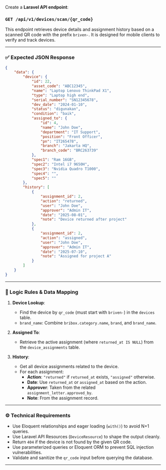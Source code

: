Create a **Laravel API endpoint**:

### `GET /api/v1/devices/scan/{qr_code}`

This endpoint retrieves device details and assignment history based on a scanned QR code with the prefix `briven-`. It is designed for mobile clients to verify and track devices.

---

### ✅ Expected JSON Response

```json
{
    "data": {
        "device": {
            "id": 22,
            "asset_code": "ABC12345",
            "name": "Laptop Lenovo ThinkPad X1",
            "type": "Laptop high end",
            "serial_number": "SN12345678",
            "dev_date": "2024-01-10",
            "status": "digunakan",
            "condition": "baik",
            "assigned_to": {
                "id": 4,
                "name": "John Doe",
                "department": "IT Support",
                "position": "Front Officer",
                "pn": "IT265478",
                "branch": "Jakarta HQ",
                "branch_code": "BRC263739"
            },
            "spec1": "Ram 16GB",
            "spec2": "Intel i7 9650H",
            "spec3": "Nvidia Quadro T1000",
            "spec4": "",
            "spec5": ""
        },
        "history": [
            {
                "assignment_id": 2,
                "action": "returned",
                "user": "John Doe",
                "approver": "Admin IT",
                "date": "2025-08-01",
                "note": "Device returned after project"
            },
            {
                "assignment_id": 2,
                "action": "assigned",
                "user": "John Doe",
                "approver": "Admin IT",
                "date": "2025-07-10",
                "note": "Assigned for project A"
            }
        ]
    }
}
```

---

### 🧠 Logic Rules & Data Mapping

1. **Device Lookup**:
   - Find the device by `qr_code` (must start with `briven-`) in the `devices` table.
   - `brand_name`: Combine `bribox.category.name`, `brand`, and `brand_name`.

2. **Assigned To**:
   - Retrieve the active assignment (where `returned_at IS NULL`) from the `device_assignments` table.

3. **History**:
   - Get all device assignments related to the device.
   - For each assignment:
     - **Action**: `"returned"` if `returned_at` exists, `"assigned"` otherwise.
     - **Date**: Use `returned_at` or `assigned_at` based on the action.
     - **Approver**: Taken from the related `assignment_letter.approved_by`.
     - **Note**: From the assignment record.

---

### ⚙️ Technical Requirements

- Use Eloquent relationships and eager loading (`with()`) to avoid N+1 queries.
- Use Laravel API Resources (`DeviceResource`) to shape the output cleanly.
- Return `404` if the device is not found by the given QR code.
- Use parameterized queries or Eloquent ORM to prevent SQL injection vulnerabilities.
- Validate and sanitize the `qr_code` input before querying the database.
---
